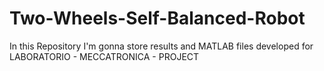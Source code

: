 # Two-Wheels-Self-Balanced-Robot
In this Repository I'm gonna store results and MATLAB files developed for LABORATORIO - MECCATRONICA - PROJECT
